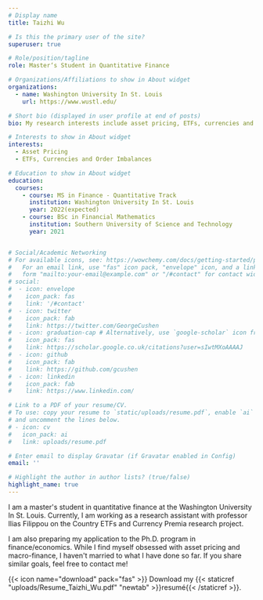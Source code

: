 ```yaml
---
# Display name
title: Taizhi Wu

# Is this the primary user of the site?
superuser: true

# Role/position/tagline
role: Master‘s Student in Quantitative Finance

# Organizations/Affiliations to show in About widget
organizations:
  - name: Washington University In St. Louis
    url: https://www.wustl.edu/

# Short bio (displayed in user profile at end of posts)
bio: My research interests include asset pricing, ETFs, currencies and order imbalances.

# Interests to show in About widget
interests:
  - Asset Pricing
  - ETFs, Currencies and Order Imbalances

# Education to show in About widget
education:
  courses:
    - course: MS in Finance - Quantitative Track
      institution: Washington University In St. Louis
      year: 2022(expected)
    - course: BSc in Financial Mathematics
      institution: Southern University of Science and Technology
      year: 2021


# Social/Academic Networking
# For available icons, see: https://wowchemy.com/docs/getting-started/page-builder/#icons
#   For an email link, use "fas" icon pack, "envelope" icon, and a link in the
#   form "mailto:your-email@example.com" or "/#contact" for contact widget.
# social:
#  - icon: envelope
#    icon_pack: fas
#    link: '/#contact'
#  - icon: twitter
#    icon_pack: fab
#    link: https://twitter.com/GeorgeCushen
#  - icon: graduation-cap # Alternatively, use `google-scholar` icon from `ai` icon pack
#    icon_pack: fas
#    link: https://scholar.google.co.uk/citations?user=sIwtMXoAAAAJ
#  - icon: github
#    icon_pack: fab
#    link: https://github.com/gcushen
#  - icon: linkedin
#    icon_pack: fab
#    link: https://www.linkedin.com/

# Link to a PDF of your resume/CV.
# To use: copy your resume to `static/uploads/resume.pdf`, enable `ai` icons in `params.toml`,
# and uncomment the lines below.
# - icon: cv
#   icon_pack: ai
#   link: uploads/resume.pdf

# Enter email to display Gravatar (if Gravatar enabled in Config)
email: ''

# Highlight the author in author lists? (true/false)
highlight_name: true
---
```


I am a master's student in quantitative finance at the Washington University In St. Louis. Currently, I am working as a research assistant with professor Ilias Filippou on the Country ETFs and Currency Premia research project. 

I am also preparing my application to the Ph.D. program in finance/economics. While I find myself obsessed with asset pricing and macro-finance, I haven't married to what I have done so far. If you share similar goals, feel free to contact me!


{{< icon name="download" pack="fas" >}} Download my {{< staticref "uploads/Resume_Taizhi_Wu.pdf" "newtab" >}}resumé{{< /staticref >}}.
